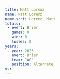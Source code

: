 ```yaml
---
title: Matt Lorenz
name: Matt Lorenz
name-sort: Lorenz, Matt
totals:
 - event: Brier
   games: 0
   wins: 0
   losses: 0
years:
 - year: 2023
   event: Brier
   team: "WC"
   position: Alternate
vs:
---
```


